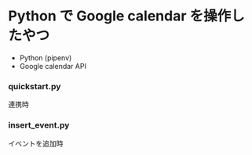 # Python で Google calendar を操作したやつ


* Python (pipenv)
* Google calendar API

### __quickstart.py__
連携時
### __insert_event.py__
イベントを追加時
